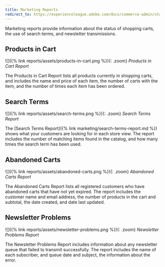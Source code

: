 ```yaml
---
title: Marketing Reports
redirect_to: https://experienceleague.adobe.com/docs/commerce-admin/start/reporting/marketing-reports.html
---
```


Marketing reports provide information about the status of shopping carts, the use of search terms, and newsletter transmissions.

## Products in Cart

![]({% link reports/assets/products-in-cart.png %}){: .zoom}
*Products in Cart Report*

The Products in Cart Report lists all products currently in shopping carts, and includes the name and price of each item, the number of carts with the item, and the number of times each item has been ordered.

## Search Terms

![]({% link reports/assets/search-terms.png %}){: .zoom}
*Search Terms Report*

The [Search Terms Report]({% link marketing/search-terms-report.md %}) shows what your customers are looking for in each store view. The report includes the number of matching items found in the catalog, and how many times the search term has been used.

## Abandoned Carts

![]({% link reports/assets/abandoned-carts.png %}){: .zoom}
*Abandoned Carts Report*

The Abandoned Carts Report lists all registered customers who have abandoned carts that have not yet expired. The report includes the customer name and email address, the number of products in the cart and subtotal, the date created, and date last updated.

## Newsletter Problems

![]({% link reports/assets/newsletter-problems.png %}){: .zoom}
*Newsletter Problems Report*

The Newsletter Problems Report includes information about any newsletter queue that failed to transmit successfully. The report includes the name of each subscriber, and queue date and subject, the information about the error.
